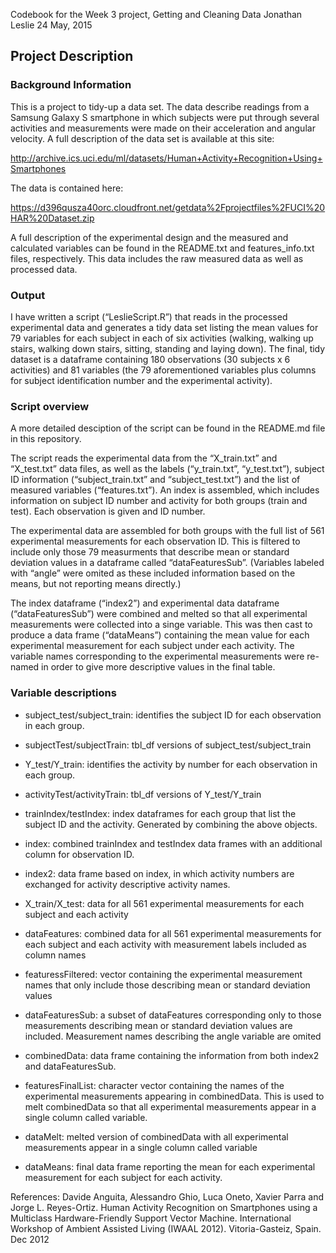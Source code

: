 Codebook for the Week 3 project, Getting and Cleaning Data
Jonathan Leslie
24 May, 2015


## Project Description
### Background Information
This is a project to tidy-up a data set. The data describe readings from a Samsung Galaxy S smartphone in which subjects were put through several activities and measurements were made on their acceleration and angular velocity. A full description of the data set is available at this site:

http://archive.ics.uci.edu/ml/datasets/Human+Activity+Recognition+Using+Smartphones 

The data is contained here:

https://d396qusza40orc.cloudfront.net/getdata%2Fprojectfiles%2FUCI%20HAR%20Dataset.zip 

A full description of the experimental design and the measured and calculated variables can be found in the README.txt and features_info.txt files, respectively. This data includes the raw measured data as well as processed data.

### Output
I have written a script (“LeslieScript.R”) that reads in the processed experimental data and generates a tidy data set listing the mean values for 79 variables for each subject in each of six activities (walking, walking up stairs, walking down stairs, sitting, standing and laying down). The final, tidy dataset is a dataframe containing 180 observations (30 subjects x 6 activities) and 81 variables (the 79 aforementioned variables plus columns for subject identification number and the experimental activity).

### Script overview
A more detailed desciption of the script can be found in the README.md file in this repository. 

The script reads the experimental data from the “X_train.txt” and “X_test.txt” data files, as well as the labels (“y_train.txt”, “y_test.txt”), subject ID information (“subject_train.txt” and “subject_test.txt”) and the list of measured variables (“features.txt”). An index is assembled, which includes information on subject ID number and activity for both groups (train and test). Each observation is given and ID number. 

The experimental data are assembled for both groups with the full list of 561 experimental measurements for each observation ID. This is filtered to include only those 79 measurments that describe mean or standard deviation values in a dataframe called “dataFeaturesSub”. (Variables labeled with “angle” were omited as these included information based on the means, but not reporting means directly.) 

The index dataframe (“index2”) and experimental data dataframe (“dataFeaturesSub”) were combined and melted so that all experimental measurements were collected into a singe variable. This was then cast to produce a data frame (“dataMeans”) containing the mean value for each experimental measurement for each subject under each activity. The variable names corresponding to the experimental measurements were re-named in order to give more descriptive values in the final table. 

### Variable descriptions
* subject_test/subject_train: identifies the subject ID for each observation in each group.

* subjectTest/subjectTrain: tbl_df versions of subject_test/subject_train

* Y_test/Y_train: identifies the activity by number for each observation in each group.

* activityTest/activityTrain: tbl_df versions of Y_test/Y_train

* trainIndex/testIndex: index dataframes for each group that list the subject ID and the activity. Generated by combining the above objects.

* index: combined trainIndex and testIndex data frames with an additional column for observation ID.

* index2: data frame based on index, in which activity numbers are exchanged for activity descriptive activity names.

* X_train/X_test: data for all 561 experimental measurements for each subject and each activity

* dataFeatures: combined data for all 561 experimental measurements for each subject and each activity with measurement labels included as column names

* featuressFiltered: vector containing the experimental measurement names that only include those describing mean or standard deviation values

* dataFeaturesSub: a subset of dataFeatures corresponding only to those measurements describing mean or standard deviation values are included. Measurement names describing the angle variable are omited

* combinedData: data frame containing the information from both index2 and dataFeaturesSub. 

* featuresFinalList: character vector containing the names of the experimental measurements appearing in combinedData. This is used to melt combinedData so that all experimental measurements appear in a single column called variable.

* dataMelt: melted version of combinedData with all experimental measurements appear in a single column called variable

* dataMeans: final data frame reporting the mean for each experimental measurement for each subject for each activity. 




References:
Davide Anguita, Alessandro Ghio, Luca Oneto, Xavier Parra and Jorge L. Reyes-Ortiz. Human Activity Recognition on Smartphones using a Multiclass Hardware-Friendly Support Vector Machine. International Workshop of Ambient Assisted Living (IWAAL 2012). Vitoria-Gasteiz, Spain. Dec 2012